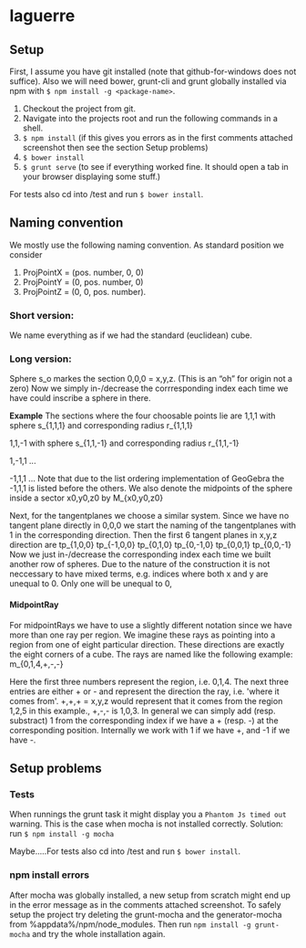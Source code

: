 # laguerre

## Setup
First, I assume you have git installed (note that github-for-windows does not suffice). Also we will need bower, grunt-cli and grunt globally installed via npm with `$ npm install -g <package-name>`.

1. Checkout the project from git. 
2. Navigate into the projects root and run the following commands in a shell.
  1. `$ npm install` (if this gives you errors as in the first comments attached screenshot then see the section Setup problems)
  2. `$ bower install`
  3. `$ grunt serve` (to see if everything worked fine. It should open a tab in your browser displaying some stuff.)
  
For tests also cd into /test and run `$ bower install`.


## Naming convention
We mostly use the following naming convention.
As standard position we consider 
1. ProjPointX = (pos. number, 0, 0)
2. ProjPointY = (0, pos. number, 0)
3. ProjPointZ = (0, 0, pos. number).


### Short version: 
We name everything as if we had the standard (euclidean) cube.


### Long version:
Sphere s_o markes the section 0,0,0 = x,y,z. (This is an “oh”  for origin not a zero)
Now we simply in-/decrease the corrresponding
index each time we have could inscribe a sphere in there.

**Example** The sections where the four choosable points lie are
1,1,1 with sphere s_{1,1,1} and corresponding radius r_{1,1,1}

1,1,-1 with sphere s_{1,1,-1} and corresponding radius r_{1,1,-1}

1,-1,1 ...

-1,1,1 ...
Note that due to the list ordering implementation of GeoGebra the -1,1,1 is listed before the others.
We also denote the midpoints of the sphere inside a sector x0,y0,z0 by
M_{x0,y0,z0}

Next, for the tangentplanes we choose a similar system.
Since we have no tangent plane directly in 0,0,0 we start the naming of the tangentplanes with 1 in the corresponding direction.
Then the first 6 tangent planes in x,y,z direction are
tp_{1,0,0}
tp_{-1,0,0}
tp_{0,1,0}
tp_{0,-1,0}
tp_{0,0,1}
tp_{0,0,-1}
Now we just in-/decrease the corresponding index each time we built another row of spheres.
Due to the nature of the construction it is not neccessary to have mixed terms, e.g. indices where both x and y are unequal to 0. Only one will be unequal to 0,

#### MidpointRay
For midpointRays we have to use a slightly different notation since we have more than one ray per region.
We imagine these rays as pointing into a region from one of eight particular direction. These directions are exactly the eight corners of a cube.
The rays are named like the following example:
m_{0,1,4,+,-,-}

Here the first three numbers represent the region, i.e. 0,1,4.
The next three entries are either + or - and represent the direction the ray, i.e. 'where it comes from'.
+,+,+ = x,y,z would represent that it comes from the region 1,2,5 in this example., +,-,- is 1,0,3.
In general we can simply add (resp. substract) 1 from the corresponding index if we have a + (resp. -) at the corresponding position.
Internally we work with 1 if we have +, and -1 if we have -.



## Setup problems
### Tests
When runnings the grunt <test> task it might display you a `Phantom Js timed out` warning. This is the case when mocha is not installed correctly.
Solution: run `$ npm install -g mocha`

Maybe.....For tests also cd into /test and run `$ bower install`.

### npm install errors
After mocha was globally installed, a new setup from scratch might end up in the error message as in the comments attached screenshot. To safely setup the project try deleting the grunt-mocha and the generator-mocha from %appdata%/npm/node_modules. Then run `npm install -g grunt-mocha` and try the whole installation again.

